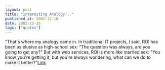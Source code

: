 ```yaml
---
layout: post
title: "Interesting Analogy..."
published_at: 2002-12-16
date: 2002-12-16
tags: ["quotes"]
---
```


"That's where my analogy came in. In traditional IT projects, I said, ROI has been as elusive as high-school sex: "The question was always, are you going to get any?" But with web services, ROI is more like married sex: "You know you're getting it, but you're always wondering, what can we do to make it better?"[Link](http://www.looselycoupled.com/blog/2002_12_08_lc.htm#90053215)  
